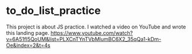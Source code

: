 # to_do_list_practice
This project is about JS practice.
I watched a video on YouTube and wrote this landing page. 
https://www.youtube.com/watch?v=6A51fI5QoUM&list=PLXCnTYnTVbMlumBC6X2_35qQa1-kDm-Oe&index=2&t=4s
